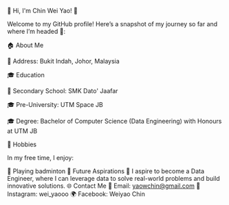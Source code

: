🌟 Hi, I'm Chin Wei Yao! 👋

Welcome to my GitHub profile! Here’s a snapshot of my journey so far and where I’m headed 🚀:


🏠 About Me

📍 Address: Bukit Indah, Johor, Malaysia

🎓 Education

🏫 Secondary School: SMK Dato' Jaafar

🎓 Pre-University: UTM Space JB

🎓 Degree: Bachelor of Computer Science (Data Engineering) with Honours at UTM JB

🎨 Hobbies

In my free time, I enjoy:

🏸 Playing badminton
🌟 Future Aspirations
🚀 I aspire to become a Data Engineer, where I can leverage data to solve real-world problems and build innovative solutions.
🌐 Contact Me
💌 Email: yaowchin@gmail.com
📸 Instagram: wei_yaooo
🌍 Facebook: Weiyao Chin
